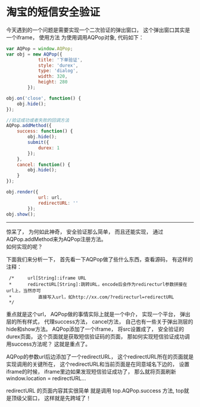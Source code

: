 淘宝的短信安全验证
=====

今天遇到的一个问题是需要实现一个二次验证的弹出窗口， 这个弹出窗口其实是一个iframe， 使用方法
为使用调用AQPop对象, 代码如下：

```JavaScript
var AQPop = window.AQPop;
var obj = new AQPop({
            title: '下单验证',
            style: 'durex',
            type: 'dialog',
            width: 320,
            height: 280
        });

obj.on('close', function() {
    obj.hide();
});

//验证成功或者失败的回调方法
AQPop.addMethod({
    success: function() {
        obj.hide();
        submit({
            durex: 1
        });
    },
    cancel: function() {
        obj.hide();
    }
});

obj.render({
            url: url,
            redirectURL: ''
        });
obj.show();

```
-----

惊呆了， 为何如此神奇， 安全验证那么简单， 而且还能实现， 通过AQPop.addMethod来为AQPop注册方法。  
如何实现的呢？
 
下面我们来分析一下， 首先看一下AQPop做了些什么东西，查看源码， 有这样的注释：

```
 /*     url[String]:iframe URL
 *      redirectURL[String]:跳转URL，encode后会作为redirecturl参数拼接在url上，当然亦可
 *          直接写入url，如http://xx.com/?redirecturl=redirectURL
 */
```

重点就是这个url， AQPop做的事情实际上就是一个中介， 实现一个平台， 弹出层的所有样式， 代理success方法， cancel方法， 自己也有一些关于弹出测层的hide和show方法。  AQPop添加了一个iframe， 将src设置成了， 安全验证的durex页面， 这个页面就是获取短信验证码的页面， 那如何实现短信验证成功调用success方法呢？   这就是重点了。

AQPop的参数url后边添加了一个redirectURL， 这个redirectURL所在的页面就是实现调用的关键所在， 这个redirectURL和当前页面是在同意域名下边的， 设置iframe的时候， iframe里边如果发现短信验证成功了， 那么就将页面刷新 window.location = redirectURL...

redirectURL 的页面内容其实很简单 就是调用 top.AQPop.success 方法, top就是顶级父窗口， 这样就是先跨域了！
